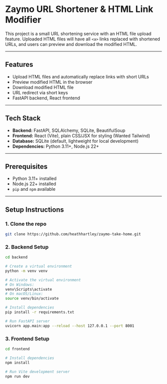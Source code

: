 # Zaymo URL Shortener & HTML Link Modifier

This project is a small URL shortening service with an HTML file upload feature. Uploaded HTML files will have all `<a>` links replaced with shortened URLs, and users can preview and download the modified HTML.

---

## Features

- Upload HTML files and automatically replace links with short URLs  
- Preview modified HTML in the browser  
- Download modified HTML file  
- URL redirect via short keys   
- FastAPI backend, React frontend  

---

## Tech Stack

- **Backend:** FastAPI, SQLAlchemy, SQLite, BeautifulSoup  
- **Frontend:** React (Vite), plain CSS/JSX for styling  (Wanted Tailwind)
- **Database:** SQLite (default, lightweight for local development)  
- **Dependencies:** Python 3.11+, Node.js 22+  

---

## Prerequisites

- Python 3.11+ installed  
- Node.js 22+ installed  
- `pip` and `npm` available  

---

## Setup Instructions

### 1. Clone the repo

```bash
git clone https://github.com/heathhartley/zaymo-take-home.git
```
### 2. Backend Setup

```bash
cd backend

# Create a virtual environment
python -m venv venv

# Activate the virtual environment
# On Windows:
venv\Scripts\activate
# On macOS/Linux:
source venv/bin/activate

# Install dependencies
pip install -r requirements.txt

# Run FastAPI server
uvicorn app.main:app --reload --host 127.0.0.1 --port 8001
```

### 3. Frontend Setup

```bash
cd frontend

# Install dependencies
npm install

# Run Vite development server
npm run dev
```
